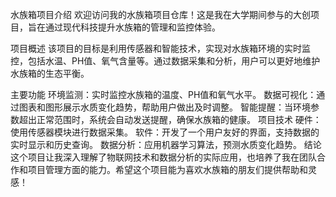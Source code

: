 水族箱项目介绍
欢迎访问我的水族箱项目仓库！这是我在大学期间参与的大创项目，旨在通过现代科技提升水族箱的管理和监控体验。

项目概述
该项目的目标是利用传感器和智能技术，实现对水族箱环境的实时监控，包括水温、PH值、氧气含量等。通过数据采集和分析，用户可以更好地维护水族箱的生态平衡。

主要功能
环境监测：实时监控水族箱的温度、PH值和氧气水平。
数据可视化：通过图表和图形展示水质变化趋势，帮助用户做出及时调整。
智能提醒：当环境参数超出正常范围时，系统会自动发送提醒，确保水族箱的健康。
项目技术
硬件：使用传感器模块进行数据采集。
软件：开发了一个用户友好的界面，支持数据的实时显示和历史查询。
数据分析：应用机器学习算法，预测水质变化趋势。
结论
这个项目让我深入理解了物联网技术和数据分析的实际应用，也培养了我在团队合作和项目管理方面的能力。希望这个项目能为喜欢水族箱的朋友们提供帮助和灵感！

